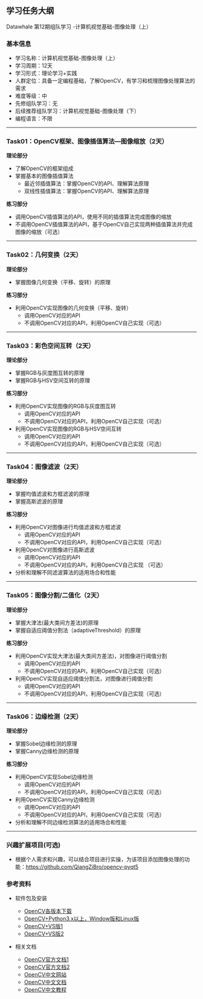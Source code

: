 ## 学习任务大纲
Datawhale 第12期组队学习 -计算机视觉基础-图像处理（上）

### 基本信息
* 学习名称：计算机视觉基础-图像处理（上）
* 学习周期：12天
* 学习形式：理论学习+实践
* 人群定位：具备一定编程基础，了解OpenCV，有学习和梳理图像处理算法的需求
* 难度等级：中
* 先修组队学习：无
* 后续推荐组队学习：计算机视觉基础-图像处理（下）
* 编程语言：不限

---  

### Task01：OpenCV框架、图像插值算法—图像缩放（2天）

**理论部分**

* 了解OpenCV的框架组成
* 掌握基本的图像插值算法
  * 最近邻插值算法：掌握OpenCV的API、理解算法原理
  * 双线性插值算法：掌握OpenCV的API、理解算法原理

**练习部分**

* 调用OpenCV插值算法的API，使用不同的插值算法完成图像的缩放
* 不调用OpenCV插值算法的API，基于OpenCV自己实现两种插值算法并完成图像的缩放（可选）

---

### Task02：几何变换（2天）

**理论部分**

* 掌握图像几何变换（平移、旋转）的原理

**练习部分**

* 利用OpenCV实现图像的几何变换（平移、旋转）
  * 调用OpenCV对应的API
  * 不调用OpenCV对应的API，利用OpenCV自己实现（可选）
    
---
    
### Task03：彩色空间互转（2天）

**理论部分**

* 掌握RGB与灰度图互转的原理
* 掌握RGB与HSV空间互转的原理

**练习部分**

* 利用OpenCV实现图像的RGB与灰度图互转
  * 调用OpenCV对应的API
  * 不调用OpenCV对应的API，利用OpenCV自己实现（可选）
* 利用OpenCV实现图像的RGB与HSV空间互转
  * 调用OpenCV对应的API
  * 不调用OpenCV对应的API，利用OpenCV自己实现（可选）
  
--- 
 
### Task04：图像滤波（2天）

**理论部分**

* 掌握均值滤波和方框滤波的原理
* 掌握高斯滤波的原理

**练习部分**

* 利用OpenCV对图像进行均值滤波和方框滤波
  * 调用OpenCV对应的API
  * 不调用OpenCV对应的API，利用OpenCV自己实现（可选）
* 利用OpenCV对图像进行高斯滤波
  * 调用OpenCV对应的API
  * 不调用OpenCV对应的API，利用OpenCV自己实现 （可选）  
* 分析和理解不同滤波算法的适用场合和性能

---

### Task05：图像分割/二值化（2天）

**理论部分**

* 掌握大津法(最大类间方差法)的原理
* 掌握自适应阈值分割法（adaptiveThreshold）的原理

**练习部分**

* 利用OpenCV实现大津法(最大类间方差法)，对图像进行阈值分割
  * 调用OpenCV对应的API
  * 不调用OpenCV对应的API，利用OpenCV自己实现（可选）
* 利用OpenCV实现自适应阈值分割法，对图像进行阈值分割
  * 调用OpenCV对应的API
  * 不调用OpenCV对应的API，利用OpenCV自己实现（可选）

---

### Task06：边缘检测（2天）

**理论部分**

* 掌握Sobel边缘检测的原理
* 掌握Canny边缘检测的原理

**练习部分**

* 利用OpenCV实现Sobel边缘检测
  * 调用OpenCV对应的API
  * 不调用OpenCV对应的API，利用OpenCV自己实现（可选）
* 利用OpenCV实现Canny边缘检测
  * 调用OpenCV对应的API
  * 不调用OpenCV对应的API，利用OpenCV自己实现（可选）
* 分析和理解不同边缘检测算法的适用场合和性能
   
---
  
### 兴趣扩展项目(可选)
* 根据个人需求和兴趣，可以结合项目进行实操，为该项目添加图像处理的功能：https://github.com/QiangZiBro/opencv-pyqt5


###  参考资料
* 软件包及安装
  * [OpenCV各版本下载](https://opencv.org/releases/) 
  * [OpenCV+Python3.x以上，Window版和Linux版](https://github.com/vipstone/faceai/blob/master/doc/settingup.md)
  * [OpenCV+VS版1](https://blog.csdn.net/weixin_40647819/article/details/79938325)
  * [OpenCV+VS版2](http://notes.maxwi.com/2016/12/05/opencv-windows-env/)
  
* 相关文档
  * [OpenCV官方文档1](https://docs.opencv.org/3.0-last-rst/)
  * [OpenCV官方文档2](https://docs.opencv.org/3.1.0/index.html)
  * [OpenCV中文网站](http://wiki.opencv.org.cn/index.php/%E9%A6%96%E9%A1%B5)
  * [OpenCV中文文档](http://www.woshicver.com/)
  * [OpenCV中文教程](https://www.kancloud.cn/aollo/aolloopencv/269602)

